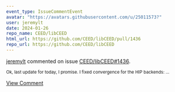```yaml
---
event_type: IssueCommentEvent
avatar: "https://avatars.githubusercontent.com/u/25011573?"
user: jeremylt
date: 2024-01-26
repo_name: CEED/libCEED
html_url: https://github.com/CEED/libCEED/pull/1436
repo_url: https://github.com/CEED/libCEED
---
```


<a href='https://github.com/jeremylt' target='_blank'>jeremylt</a> commented on issue <a href='https://github.com/CEED/libCEED/pull/1436' target='_blank'>CEED/libCEED#1436</a>.

<small>Ok, last update for today, I promise. I fixed convergence for the HIP backends:...</small>

<a href='https://github.com/CEED/libCEED/pull/1436' target='_blank'>View Comment</a>
